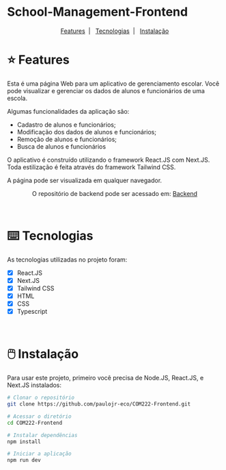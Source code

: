 # School-Management-Frontend

<p align="center">
  <a href="#star-features">Features</a>&nbsp;&nbsp;|&nbsp;&nbsp;
  <a href="#keyboard-tecnologias">Tecnologias</a>&nbsp;&nbsp;|&nbsp;&nbsp;
  <a href="#computer_mouse-instalação">Instalação</a>
</p>


# :star: Features

Esta é uma página Web para um aplicativo de gerenciamento escolar.
Você pode visualizar e gerenciar os dados de alunos e funcionários de uma escola.

Algumas funcionalidades da aplicação são:
  - Cadastro de alunos e funcionários;
  - Modificação dos dados de alunos e funcionários;
  - Remoção de alunos e funcionários;
  - Busca de alunos e funcionários

O aplicativo é construído utilizando o framework React.JS com Next.JS. Toda estilização é feita através do framework Tailwind CSS.

<p> A página pode ser visualizada em qualquer navegador. </p>

<p align="center">
  O repositório de backend pode ser acessado em: <a href="https://github.com/paulojr-eco/COM222-Backend">Backend</a>
</p>

<br/>

# :keyboard: Tecnologias

As tecnologias utilizadas no projeto foram:

- [x] React.JS
- [x] Next.JS
- [x] Tailwind CSS
- [x] HTML
- [x] CSS
- [x] Typescript    

<br/>

# :computer_mouse: Instalação

Para usar este projeto, primeiro você precisa de Node.JS, React.JS, e Next.JS instalados:

```bash
# Clonar o repositório
git clone https://github.com/paulojr-eco/COM222-Frontend.git

# Acessar o diretório
cd COM222-Frontend

# Instalar dependências
npm install

# Iniciar a aplicação 
npm run dev
